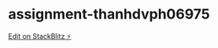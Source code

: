# assignment-thanhdvph06975

[Edit on StackBlitz ⚡️](https://stackblitz.com/edit/assignment-thanhdvph06975)